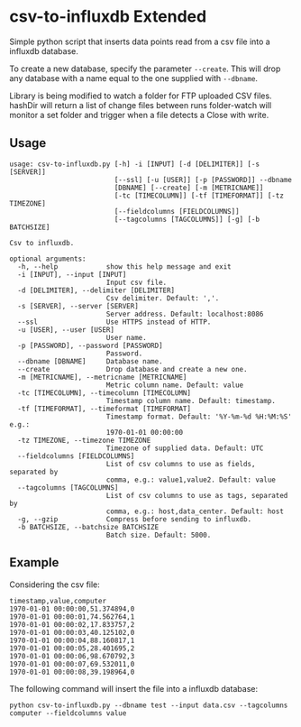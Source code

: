 # csv-to-influxdb Extended
Simple python script that inserts data points read from a csv file into a influxdb database.

To create a new database, specify the parameter ```--create```. This will drop any database with a name equal to the one supplied with ```--dbname```.

Library is being modified to watch a folder for FTP uploaded CSV files.
hashDir will return a list of change files between runs
folder-watch will monitor a set folder and trigger when a file detects a Close with write.


## Usage

```
usage: csv-to-influxdb.py [-h] -i [INPUT] [-d [DELIMITER]] [-s [SERVER]]
                          [--ssl] [-u [USER]] [-p [PASSWORD]] --dbname
                          [DBNAME] [--create] [-m [METRICNAME]]
                          [-tc [TIMECOLUMN]] [-tf [TIMEFORMAT]] [-tz TIMEZONE]
                          [--fieldcolumns [FIELDCOLUMNS]]
                          [--tagcolumns [TAGCOLUMNS]] [-g] [-b BATCHSIZE]

Csv to influxdb.

optional arguments:
  -h, --help            show this help message and exit
  -i [INPUT], --input [INPUT]
                        Input csv file.
  -d [DELIMITER], --delimiter [DELIMITER]
                        Csv delimiter. Default: ','.
  -s [SERVER], --server [SERVER]
                        Server address. Default: localhost:8086
  --ssl                 Use HTTPS instead of HTTP.
  -u [USER], --user [USER]
                        User name.
  -p [PASSWORD], --password [PASSWORD]
                        Password.
  --dbname [DBNAME]     Database name.
  --create              Drop database and create a new one.
  -m [METRICNAME], --metricname [METRICNAME]
                        Metric column name. Default: value
  -tc [TIMECOLUMN], --timecolumn [TIMECOLUMN]
                        Timestamp column name. Default: timestamp.
  -tf [TIMEFORMAT], --timeformat [TIMEFORMAT]
                        Timestamp format. Default: '%Y-%m-%d %H:%M:%S' e.g.:
                        1970-01-01 00:00:00
  -tz TIMEZONE, --timezone TIMEZONE
                        Timezone of supplied data. Default: UTC
  --fieldcolumns [FIELDCOLUMNS]
                        List of csv columns to use as fields, separated by
                        comma, e.g.: value1,value2. Default: value
  --tagcolumns [TAGCOLUMNS]
                        List of csv columns to use as tags, separated by
                        comma, e.g.: host,data_center. Default: host
  -g, --gzip            Compress before sending to influxdb.
  -b BATCHSIZE, --batchsize BATCHSIZE
                        Batch size. Default: 5000.

```

## Example

Considering the csv file:
```
timestamp,value,computer
1970-01-01 00:00:00,51.374894,0
1970-01-01 00:00:01,74.562764,1
1970-01-01 00:00:02,17.833757,2
1970-01-01 00:00:03,40.125102,0
1970-01-01 00:00:04,88.160817,1
1970-01-01 00:00:05,28.401695,2
1970-01-01 00:00:06,98.670792,3
1970-01-01 00:00:07,69.532011,0
1970-01-01 00:00:08,39.198964,0
```

The following command will insert the file into a influxdb database:

```python csv-to-influxdb.py --dbname test --input data.csv --tagcolumns computer --fieldcolumns value```
